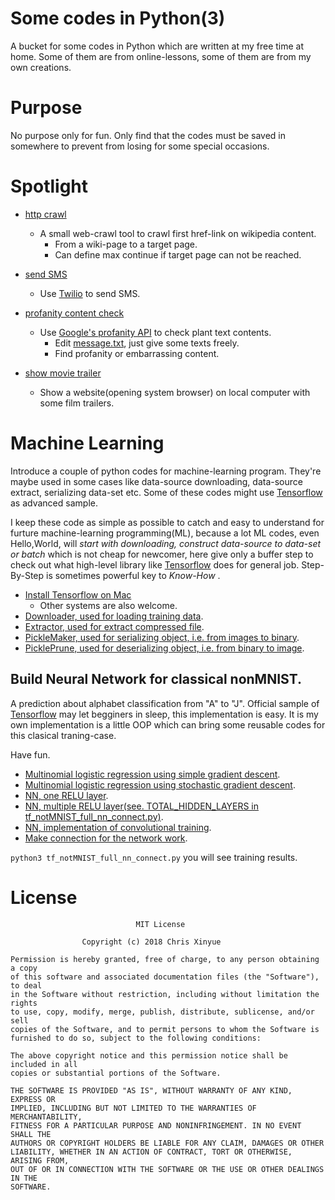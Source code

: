 Some codes in Python(3)
===
A bucket for some codes in Python which are written at my free time at home. 
Some of them are from online-lessons, some of them are from my own creations.

# Purpose
No purpose only for fun. Only find that the codes must be saved in somewhere to 
prevent from losing for some special occasions.

# Spotlight

- [http crawl](https://github.com/XinyueZ/some-python-codes/tree/master/advanced_python/http_crawl)
	- A small web-crawl tool to crawl first href-link on wikipedia content. 
		- From a wiki-page to a target page.
		- Can define max continue if target page can not be reached.
- [send SMS](https://github.com/XinyueZ/some-python-codes/tree/master/advanced_python/send_message)
	- Use [Twilio](https://www.twilio.com/) to send SMS.

- [profanity content check](https://github.com/XinyueZ/some-python-codes/tree/master/advanced_python/profanity_check)
	- Use [Google's profanity API](http://www.wdylike.appspot.com/?q=some_content) to check plant text contents.
		- Edit [message.txt](https://github.com/XinyueZ/some-python-codes/blob/master/advanced_python/profanity_check/message.txt), just give some texts freely.
		- Find profanity or embarrassing content.
- [show movie trailer](https://github.com/XinyueZ/some-python-codes/tree/master/advanced_python/movie_trailer_website)
	- Show a website(opening system browser) on local computer with some film trailers.

# Machine Learning

Introduce a couple of python codes for machine-learning program. They're maybe used in some cases like data-source downloading,  data-source extract, serializing data-set etc. Some of these codes might use [Tensorflow](https://www.tensorflow.org/) as advanced sample.

I keep these code as simple as possible to catch and easy to understand for furture machine-learning programming(ML), because a lot ML codes, even Hello,World, will *start with downloading, construct data-source to data-set or batch* which is not cheap for newcomer, here give only a buffer step to check out what high-level library like [Tensorflow](https://www.tensorflow.org/) does for general job. Step-By-Step is sometimes powerful key to *Know-How* .

- [Install Tensorflow on Mac](https://www.tensorflow.org/install/install_mac)
	- Other systems are also welcome.
- [Downloader, used for loading training data](https://github.com/XinyueZ/some-python-codes/tree/master/machine_learning/downloader.py).
- [Extractor, used for extract compressed file](https://github.com/XinyueZ/some-python-codes/tree/master/machine_learning/extractor.py).
- [PickleMaker, used for serializing object, i.e. from images to binary](https://github.com/XinyueZ/some-python-codes/tree/master/machine_learning/pickle_maker.py).
- [PicklePrune, used for deserializing object, i.e. from binary to image](https://github.com/XinyueZ/some-python-codes/tree/master/machine_learning/pickle_prune.py).


## Build Neural Network for classical nonMNIST.
A prediction about alphabet classification from "A" to "J". Official sample of [Tensorflow](https://www.tensorflow.org/) may let begginers in sleep, this implementation is easy. It is my own implementation is a little OOP which can bring some reusable codes for this clasical traning-case. 

Have fun.

- [Multinomial logistic regression using simple gradient descent](https://github.com/XinyueZ/some-python-codes/tree/master/machine_learning/tf_notMNIST_Training_Gradient_Descent.py).
- [Multinomial logistic regression using stochastic gradient descent](https://github.com/XinyueZ/some-python-codes/tree/master/machine_learning/tf_notMNIST_Training_Stochastic_Gradient_Descent.py).
- [NN, one RELU layer](https://github.com/XinyueZ/some-python-codes/tree/master/machine_learning/tf_notMNIST_Training_Relu_Layer_Gradient_Descent).
- [NN, multiple RELU layer(see. TOTAL_HIDDEN_LAYERS in tf_notMNIST_full_nn_connect.py)](https://github.com/XinyueZ/some-python-codes/tree/master/machine_learning/tf_notMNIST_Training_Multi_Relu_Layer_Gradient_Descent.py).
- [NN, implementation of convolutional training](https://github.com/XinyueZ/some-python-codes/tree/master/machine_learning/tf_notMNIST_Training_Convolutional_Layer.py).
- [Make connection for the network work](https://github.com/XinyueZ/some-python-codes/tree/master/machine_learning/tf_notMNIST_full_nn_connect.py).

```python3 tf_notMNIST_full_nn_connect.py``` you will see training results.


# License

```
							MIT License

                Copyright (c) 2018 Chris Xinyue 

Permission is hereby granted, free of charge, to any person obtaining a copy
of this software and associated documentation files (the "Software"), to deal
in the Software without restriction, including without limitation the rights
to use, copy, modify, merge, publish, distribute, sublicense, and/or sell
copies of the Software, and to permit persons to whom the Software is
furnished to do so, subject to the following conditions:

The above copyright notice and this permission notice shall be included in all
copies or substantial portions of the Software.

THE SOFTWARE IS PROVIDED "AS IS", WITHOUT WARRANTY OF ANY KIND, EXPRESS OR
IMPLIED, INCLUDING BUT NOT LIMITED TO THE WARRANTIES OF MERCHANTABILITY,
FITNESS FOR A PARTICULAR PURPOSE AND NONINFRINGEMENT. IN NO EVENT SHALL THE
AUTHORS OR COPYRIGHT HOLDERS BE LIABLE FOR ANY CLAIM, DAMAGES OR OTHER
LIABILITY, WHETHER IN AN ACTION OF CONTRACT, TORT OR OTHERWISE, ARISING FROM,
OUT OF OR IN CONNECTION WITH THE SOFTWARE OR THE USE OR OTHER DEALINGS IN THE
SOFTWARE.
```

